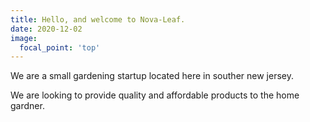 ```yaml
---
title: Hello, and welcome to Nova-Leaf. 
date: 2020-12-02
image:
  focal_point: 'top'
---
```


We are a small gardening startup located here in souther new jersey.

<!--more-->

We are looking to provide quality and affordable products to the home gardner. 
